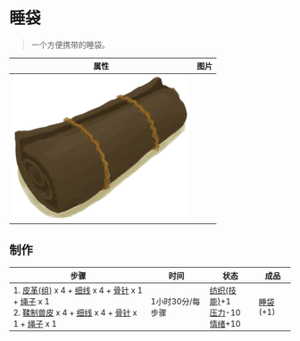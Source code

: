 # 睡袋  
> 一个方便携带的睡袋。  
  
  属性  |   图片   
 ----  |  ----:   
   |  ![](Sprite/Bedroll.png)   
  
## 制作  
步骤  |  时间  |  状态  |  成品  
----  |  ----  |  ----  |  ----  
1. [皮革(组)](GpTag_Leather.md) x 4 + [细线](CordFiber.md) x 4 + [骨针](BoneNeedle.md) x 1 + [绳子](Rope.md) x 1<br>2. [鞣制兽皮](CuredSkin.md) x 4 + [细线](CordFiber.md) x 4 + [骨针](BoneNeedle.md) x 1 + [绳子](Rope.md) x 1  |  1小时30分/每步骤  |  [纺织(技能)](Skill_Tailoring.md)+1<br>[压力](Stress.md)-10<br>[情绪](Morale.md)+10  |  [睡袋](BedRoll.md)(+1)  
